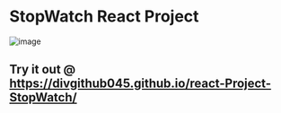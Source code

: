 # StopWatch React Project 
![image](https://github.com/user-attachments/assets/c5e29f0e-a5bc-411a-a66d-6b0a1fa010b8)

## Try it out @ https://divgithub045.github.io/react-Project-StopWatch/

